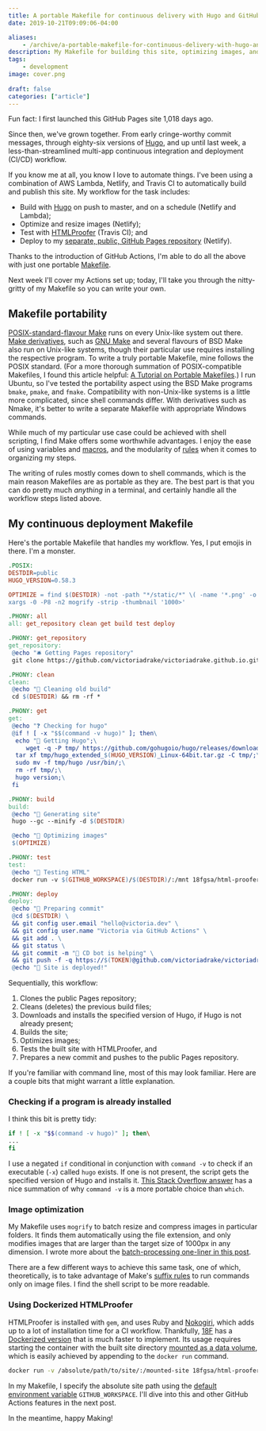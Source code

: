 ```yaml
---
title: A portable Makefile for continuous delivery with Hugo and GitHub Pages
date: 2019-10-21T09:09:06-04:00

aliases:
    - /archive/a-portable-makefile-for-continuous-delivery-with-hugo-and-github-pages/
description: My Makefile for building this site, optimizing images, and running my CI/CD GitHub Actions flow.
tags:
    - development
image: cover.png
 
draft: false
categories: ["article"]
---
```


Fun fact: I first launched this GitHub Pages site 1,018 days ago.

Since then, we've grown together. From early cringe-worthy commit messages, through eighty-six versions of [Hugo](https://gohugo.io/), and up until last week, a less-than-streamlined multi-app continuous integration and deployment (CI/CD) workflow.

If you know me at all, you know I love to automate things. I've been using a combination of AWS Lambda, Netlify, and Travis CI to automatically build and publish this site. My workflow for the task includes:

* Build with [Hugo](https://gohugo.io/) on push to master, and on a schedule (Netlify and Lambda);
* Optimize and resize images (Netlify);
* Test with [HTMLProofer](https://github.com/gjtorikian/html-proofer) (Travis CI); and
* Deploy to my [separate, public, GitHub Pages repository](/blog/two-ways-to-deploy-a-public-github-pages-site-from-a-private-hugo-repository/) (Netlify).

Thanks to the introduction of GitHub Actions, I'm able to do all the above with just one portable [Makefile](https://en.wikipedia.org/wiki/Makefile).

Next week I'll cover my Actions set up; today, I'll take you through the nitty-gritty of my Makefile so you can write your own.

## Makefile portability

[POSIX-standard-flavour Make](https://pubs.opengroup.org/onlinepubs/9699919799/utilities/make.html) runs on every Unix-like system out there. [Make derivatives](https://en.wikipedia.org/wiki/Make_(software)#Derivatives), such as [GNU Make](https://www.gnu.org/software/make/) and several flavours of BSD Make also run on Unix-like systems, though their particular use requires installing the respective program. To write a truly portable Makefile, mine follows the POSIX standard. (For a more thorough summation of POSIX-compatible Makefiles, I found this article helpful: [A Tutorial on Portable Makefiles](https://nullprogram.com/blog/2017/08/20/).) I run Ubuntu, so I've tested the portability aspect using the BSD Make programs `bmake`, `pmake`, and `fmake`. Compatibility with non-Unix-like systems is a little more complicated, since shell commands differ. With derivatives such as Nmake, it's better to write a separate Makefile with appropriate Windows commands.

While much of my particular use case could be achieved with shell scripting, I find Make offers some worthwhile advantages. I enjoy the ease of using variables and [macros](https://en.wikipedia.org/wiki/Make_(software)#Macros), and the modularity of [rules](https://en.wikipedia.org/wiki/Makefile#Rules) when it comes to organizing my steps.

The writing of rules mostly comes down to shell commands, which is the main reason Makefiles are as portable as they are. The best part is that you can do pretty much *anything* in a terminal, and certainly handle all the workflow steps listed above.

## My continuous deployment Makefile

Here's the portable Makefile that handles my workflow. Yes, I put emojis in there. I'm a monster.

```Makefile
.POSIX:
DESTDIR=public
HUGO_VERSION=0.58.3

OPTIMIZE = find $(DESTDIR) -not -path "*/static/*" \( -name '*.png' -o -name '*.jpg' -o -name '*.jpeg' \) -print0 | \
xargs -0 -P8 -n2 mogrify -strip -thumbnail '1000>'

.PHONY: all
all: get_repository clean get build test deploy

.PHONY: get_repository
get_repository:
 @echo "🛎 Getting Pages repository"
 git clone https://github.com/victoriadrake/victoriadrake.github.io.git $(DESTDIR)

.PHONY: clean
clean:
 @echo "🧹 Cleaning old build"
 cd $(DESTDIR) && rm -rf *

.PHONY: get
get:
 @echo "❓ Checking for hugo"
 @if ! [ -x "$$(command -v hugo)" ]; then\
  echo "🤵 Getting Hugo";\
     wget -q -P tmp/ https://github.com/gohugoio/hugo/releases/download/v$(HUGO_VERSION)/hugo_extended_$(HUGO_VERSION)_Linux-64bit.tar.gz;\
  tar xf tmp/hugo_extended_$(HUGO_VERSION)_Linux-64bit.tar.gz -C tmp/;\
  sudo mv -f tmp/hugo /usr/bin/;\
  rm -rf tmp/;\
  hugo version;\
 fi

.PHONY: build
build:
 @echo "🍳 Generating site"
 hugo --gc --minify -d $(DESTDIR)

 @echo "🧂 Optimizing images"
 $(OPTIMIZE)

.PHONY: test
test:
 @echo "🍜 Testing HTML"
 docker run -v $(GITHUB_WORKSPACE)/$(DESTDIR)/:/mnt 18fgsa/html-proofer mnt --disable-external

.PHONY: deploy
deploy:
 @echo "🎁 Preparing commit"
 @cd $(DESTDIR) \
 && git config user.email "hello@victoria.dev" \
 && git config user.name "Victoria via GitHub Actions" \
 && git add . \
 && git status \
 && git commit -m "🤖 CD bot is helping" \
 && git push -f -q https://$(TOKEN)@github.com/victoriadrake/victoriadrake.github.io.git master
 @echo "🚀 Site is deployed!"
```

Sequentially, this workflow:

1. Clones the public Pages repository;
2. Cleans (deletes) the previous build files;
3. Downloads and installs the specified version of Hugo, if Hugo is not already present;
4. Builds the site;
5. Optimizes images;
6. Tests the built site with HTMLProofer, and
7. Prepares a new commit and pushes to the public Pages repository.

If you're familiar with command line, most of this may look familiar. Here are a couple bits that might warrant a little explanation.

### Checking if a program is already installed

I think this bit is pretty tidy:

```sh
if ! [ -x "$$(command -v hugo)" ]; then\
...
fi
```

I use a negated `if` conditional in conjunction with `command -v` to check if an executable (`-x`) called `hugo` exists. If one is not present, the script gets the specified version of Hugo and installs it. [This Stack Overflow answer](https://stackoverflow.com/a/677212) has a nice summation of why `command -v` is a more portable choice than `which`.

### Image optimization

My Makefile uses `mogrify` to batch resize and compress images in particular folders. It finds them automatically using the file extension, and only modifies images that are larger than the target size of 1000px in any dimension. I wrote more about the [batch-processing one-liner in this post](/blog/how-to-quickly-batch-resize-compress-and-convert-images-with-a-bash-one-liner/).

There are a few different ways to achieve this same task, one of which, theoretically, is to take advantage of Make's [suffix rules](https://en.wikipedia.org/wiki/Make_(software)#Suffix_rules) to run commands only on image files. I find the shell script to be more readable.

### Using Dockerized HTMLProofer

HTMLProofer is installed with `gem`, and uses Ruby and [Nokogiri](https://nokogiri.org/tutorials/ensuring_well_formed_markup.html), which adds up to a lot of installation time for a CI workflow. Thankfully, [18F](https://github.com/18F) has a [Dockerized version](https://github.com/18F/html-proofer-docker) that is much faster to implement. Its usage requires starting the container with the built site directory [mounted as a data volume](https://docs.docker.com/storage/volumes/#start-a-container-with-a-volume), which is easily achieved by appending to the `docker run` command.

```sh
docker run -v /absolute/path/to/site/:/mounted-site 18fgsa/html-proofer /mounted-site
```

In my Makefile, I specify the absolute site path using the [default environment variable](https://docs.github.com/en/actions/learn-github-actions/environment-variables#default-environment-variables) `GITHUB_WORKSPACE`. I'll dive into this and other GitHub Actions features in the next post.

In the meantime, happy Making!
